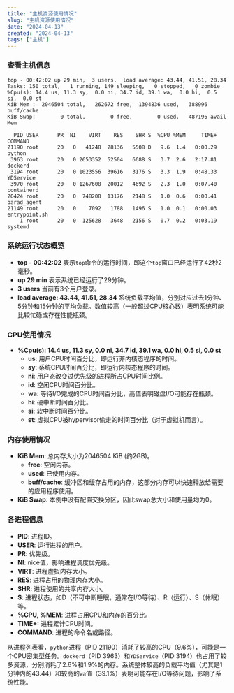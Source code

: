 ```yaml
---
title: "主机资源使用情况"
slug: "主机资源使用情况"
date: "2024-04-13"
created: "2024-04-13"
tags: ["主机"]
---
```

### 查看主机信息

```
top - 00:42:02 up 29 min,  3 users,  load average: 43.44, 41.51, 28.34
Tasks: 150 total,   1 running, 149 sleeping,   0 stopped,   0 zombie
%Cpu(s): 14.4 us, 11.3 sy,  0.0 ni, 34.7 id, 39.1 wa,  0.0 hi,  0.5 si,  0.0 st
KiB Mem :  2046504 total,   262672 free,  1394836 used,   388996 buff/cache
KiB Swap:        0 total,        0 free,        0 used.   487196 avail Mem 

  PID USER      PR  NI    VIRT    RES    SHR S  %CPU %MEM     TIME+ COMMAND                                                                                 
21190 root      20   0   41248  28136   5508 D   9.6  1.4   0:00.29 python                                                                                  
 3963 root      20   0 2653352  52504   6688 S   3.7  2.6   2:17.81 dockerd                                                                                 
 3194 root      20   0 1023556  39616   3176 S   3.3  1.9   0:48.33 YDService                                                                               
 3970 root      20   0 1267608  20012   4692 S   2.3  1.0   0:07.40 containerd                                                                              
20424 root      20   0  748208  13176   2148 S   1.0  0.6   0:00.41 barad_agent                                                                             
21149 root      20   0    7092   1788   1496 S   1.0  0.1   0:00.03 entrypoint.sh                                                                           
    1 root      20   0  125628   3648   2156 S   0.7  0.2   0:03.19 systemd 
```



### 系统运行状态概览

- **top - 00:42:02** 表示`top`命令的运行时间，即这个`top`窗口已经运行了42秒2毫秒。
- **up 29 min** 表示系统已经运行了29分钟。
- **3 users** 当前有3个用户登录。
- **load average: 43.44, 41.51, 28.34** 系统负载平均值，分别对应过去1分钟、5分钟和15分钟的平均负载。数值较高（一般超过CPU核心数）表明系统可能比较忙碌或存在性能瓶颈。

### CPU使用情况
- **%Cpu(s): 14.4 us, 11.3 sy, 0.0 ni, 34.7 id, 39.1 wa, 0.0 hi, 0.5 si, 0.0 st**
  - **us**: 用户CPU时间百分比，即运行非内核态程序的时间。
  - **sy**: 系统CPU时间百分比，即运行内核态程序的时间。
  - **ni**: 用户态改变过优先级的进程所占CPU时间比例。
  - **id**: 空闲CPU时间百分比。
  - **wa**: 等待I/O完成的CPU时间百分比，高值表明磁盘I/O可能存在瓶颈。
  - **hi**: 硬中断时间百分比。
  - **si**: 软中断时间百分比。
  - **st**: 虚拟CPU被hypervisor偷走的时间百分比（对于虚拟机而言）。

### 内存使用情况
- **KiB Mem**: 总内存大小为2046504 KiB (约2GB)。
  - **free**: 空闲内存。
  - **used**: 已使用内存。
  - **buff/cache**: 缓冲区和缓存占用的内存，这部分内存可以快速释放给需要的应用程序使用。
- **KiB Swap**: 本例中没有配置交换分区，因此swap总大小和使用量均为0。

### 各进程信息
- **PID**: 进程ID。
- **USER**: 运行进程的用户。
- **PR**: 优先级。
- **NI**: nice值，影响进程调度优先级。
- **VIRT**: 进程虚拟内存大小。
- **RES**: 进程占用的物理内存大小。
- **SHR**: 进程使用的共享内存大小。
- **S**: 进程状态，如D（不可中断睡眠，通常在I/O等待）、R（运行）、S（休眠）等。
- **%CPU, %MEM**: 进程占用CPU和内存的百分比。
- **TIME+:** 进程累计CPU时间。
- **COMMAND**: 进程的命令名或路径。

从进程列表看，`python`进程（PID 21190）消耗了较高的CPU（9.6%），可能是一个CPU密集型任务。`dockerd`（PID 3963）和`YDService`（PID 3194）也占用了较多资源，分别消耗了2.6%和1.9%的内存。系统整体较高的负载平均值（尤其是1分钟内的43.44）和较高的`wa`值（39.1%）表明可能存在I/O等待问题，影响了系统性能。